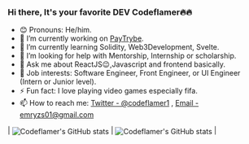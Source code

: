### Hi there, It's your favorite DEV Codeflamer🔥🔥


<!-- **codeflamer/codeflamer** is a ✨ _special_ ✨ repository because its `README.md` (this file) appears on your GitHub profile. -->

<!-- Here are some ideas to get you started: -->

- 😊 Pronouns: He/him.
- 🔭 I’m currently working on [PayTrybe](https://www.paytrybe.com).
- 🌱 I’m currently learning Solidity, Web3Development, Svelte.
- 🤔 I’m looking for help with Mentorship, Internship or scholarship.
- 💬 Ask me about ReactJS😉,Javascript and frontend basically.
- 💼 Job interests: Software Engineer, Front Engineer, or UI Engineer (Intern or Junior level).
- ⚡ Fun fact: I love playing video games especially fifa.
- 📫 How to reach me: [Twitter - @codeflamer1](https://twitter.com/Codeflamer1) , [Email - emryzs01@gmail.com](mailto:emryzs01@gmail.com?body=Hello%20Tolulope,)
<!-- 
<div>

<a href="https://github.com/codeflamer">
 <img src="https://github-readme-stats.vercel.app/api?username=codeflamer&show_icons=true&theme=light&line_height=27" alt="Tolulope's github stats"/>
</a>
</div> -->

| <img align="center" src="https://github-readme-stats.vercel.app/api?username=codeflamer&show_icons=true&include_all_commits=true&hide_border=true" alt="Codeflamer's GitHub stats" /> | <img align="center" src="https://github-readme-stats.vercel.app/api/top-langs/?username=codeflamer&langs_count=8&layout=compact&hide_border=true" alt="Codeflamer's GitHub stats" /> |


<!--START_SECTION:waka--><!--END_SECTION:waka-->
